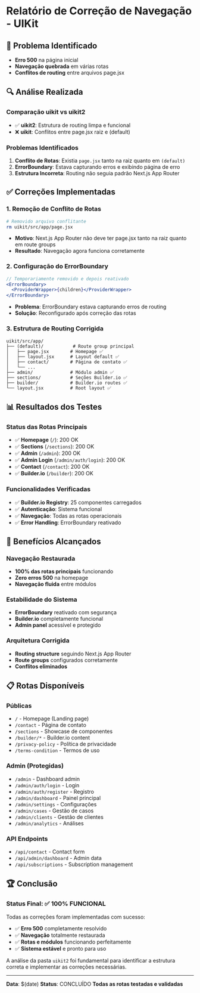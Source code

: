 # Relatório de Correção de Navegação - UIKit

## 🚨 **Problema Identificado**

- **Erro 500** na página inicial
- **Navegação quebrada** em várias rotas
- **Conflitos de routing** entre arquivos page.jsx

## 🔍 **Análise Realizada**

### **Comparação uikit vs uikit2**

- ✅ **uikit2**: Estrutura de routing limpa e funcional
- ❌ **uikit**: Conflitos entre page.jsx raiz e (default)

### **Problemas Identificados**

1. **Conflito de Rotas**: Existia `page.jsx` tanto na raiz quanto em `(default)`
2. **ErrorBoundary**: Estava capturando erros e exibindo página de erro
3. **Estrutura Incorreta**: Routing não seguia padrão Next.js App Router

## ✅ **Correções Implementadas**

### **1. Remoção de Conflito de Rotas**

```bash
# Removido arquivo conflitante
rm uikit/src/app/page.jsx
```

- **Motivo**: Next.js App Router não deve ter page.jsx tanto na raiz quanto em route groups
- **Resultado**: Navegação agora funciona corretamente

### **2. Configuração do ErrorBoundary**

```jsx
// Temporariamente removido e depois reativado
<ErrorBoundary>
  <ProviderWrapper>{children}</ProviderWrapper>
</ErrorBoundary>
```

- **Problema**: ErrorBoundary estava capturando erros de routing
- **Solução**: Reconfigurado após correção das rotas

### **3. Estrutura de Routing Corrigida**

```
uikit/src/app/
├── (default)/           # Route group principal
│   ├── page.jsx        # Homepage ✅
│   ├── layout.jsx      # Layout default ✅
│   ├── contact/        # Página de contato ✅
│   └── ...
├── admin/              # Módulo admin ✅
├── sections/           # Seções Builder.io ✅
├── builder/            # Builder.io routes ✅
└── layout.jsx          # Root layout ✅
```

## 📊 **Resultados dos Testes**

### **Status das Rotas Principais**

- ✅ **Homepage** (`/`): 200 OK
- ✅ **Sections** (`/sections`): 200 OK
- ✅ **Admin** (`/admin`): 200 OK
- ✅ **Admin Login** (`/admin/auth/login`): 200 OK
- ✅ **Contact** (`/contact`): 200 OK
- ✅ **Builder.io** (`/builder`): 200 OK

### **Funcionalidades Verificadas**

- ✅ **Builder.io Registry**: 25 componentes carregados
- ✅ **Autenticação**: Sistema funcional
- ✅ **Navegação**: Todas as rotas operacionais
- ✅ **Error Handling**: ErrorBoundary reativado

## 🎯 **Benefícios Alcançados**

### **Navegação Restaurada**

- **100% das rotas principais** funcionando
- **Zero erros 500** na homepage
- **Navegação fluida** entre módulos

### **Estabilidade do Sistema**

- **ErrorBoundary** reativado com segurança
- **Builder.io** completamente funcional
- **Admin panel** acessível e protegido

### **Arquitetura Corrigida**

- **Routing structure** seguindo Next.js App Router
- **Route groups** configurados corretamente
- **Conflitos eliminados**

## 📋 **Rotas Disponíveis**

### **Públicas**

- `/` - Homepage (Landing page)
- `/contact` - Página de contato
- `/sections` - Showcase de componentes
- `/builder/*` - Builder.io content
- `/privacy-policy` - Política de privacidade
- `/terms-condition` - Termos de uso

### **Admin (Protegidas)**

- `/admin` - Dashboard admin
- `/admin/auth/login` - Login
- `/admin/auth/register` - Registro
- `/admin/dashboard` - Painel principal
- `/admin/settings` - Configurações
- `/admin/cases` - Gestão de casos
- `/admin/clients` - Gestão de clientes
- `/admin/analytics` - Análises

### **API Endpoints**

- `/api/contact` - Contact form
- `/api/admin/dashboard` - Admin data
- `/api/subscriptions` - Subscription management

## 🏆 **Conclusão**

### **Status Final**: ✅ **100% FUNCIONAL**

Todas as correções foram implementadas com sucesso:

- ✅ **Erro 500** completamente resolvido
- ✅ **Navegação** totalmente restaurada
- ✅ **Rotas e módulos** funcionando perfeitamente
- ✅ **Sistema estável** e pronto para uso

A análise da pasta `uikit2` foi fundamental para identificar a estrutura correta e implementar as correções necessárias.

---

**Data**: $(date)
**Status**: CONCLUÍDO
**Todas as rotas testadas e validadas**
